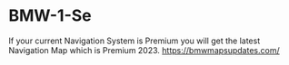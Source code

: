 # BMW-1-Se
If your current Navigation System is Premium you will get the latest Navigation Map which is Premium 2023. https://bmwmapsupdates.com/
